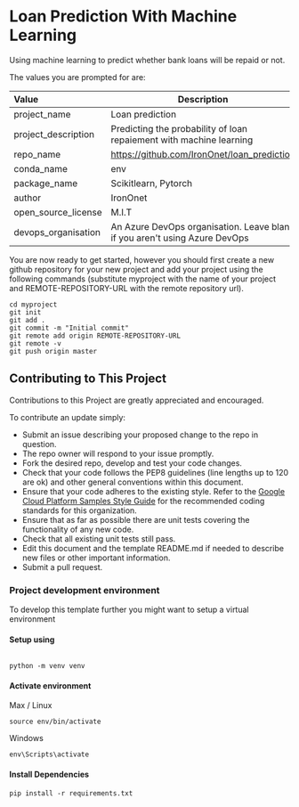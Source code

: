 # Loan Prediction With Machine Learning

Using machine learning to predict whether bank loans will be repaid or not.


The values you are prompted for are:

| Value                   | Description |
| :---                    | --- |
| project_name            | Loan prediction | 
| project_description     | Predicting the probability of loan repaiement with machine learning | 
| repo_name               | https://github.com/IronOnet/loan_prediction |
| conda_name              | env |
| package_name            | Scikitlearn, Pytorch | 
| author                  | IronOnet | 
| open_source_license     | M.I.T | 
| devops_organisation     | An Azure DevOps organisation. Leave blank if you aren't using Azure DevOps | 



You are now ready to get started, however you should first create a new github repository for your new project and add your 
project using the following commands (substitute myproject with the name of your project and REMOTE-REPOSITORY-URL 
with the remote repository url).

    cd myproject
    git init
    git add .
    git commit -m "Initial commit"
    git remote add origin REMOTE-REPOSITORY-URL
    git remote -v
    git push origin master



## Contributing to This Project
Contributions to this Project are greatly appreciated and encouraged.

To contribute an update simply:
* Submit an issue describing your proposed change to the repo in question.
* The repo owner will respond to your issue promptly.
* Fork the desired repo, develop and test your code changes.
* Check that your code follows the PEP8 guidelines (line lengths up to 120 are ok) and other general conventions within this document.
* Ensure that your code adheres to the existing style. Refer to the
   [Google Cloud Platform Samples Style Guide](
   https://github.com/GoogleCloudPlatform/Template/wiki/style.html) for the
   recommended coding standards for this organization.
* Ensure that as far as possible there are unit tests covering the functionality of any new code.
* Check that all existing unit tests still pass.
* Edit this document and the template README.md if needed to describe new files or other important information.
* Submit a pull request.


### Project development environment
To develop this template further you might want to setup a virtual environment

#### Setup using
```

python -m venv venv
```

#### Activate environment
Max / Linux
```
source env/bin/activate
```

Windows
```
env\Scripts\activate
```

#### Install Dependencies
```
pip install -r requirements.txt
```